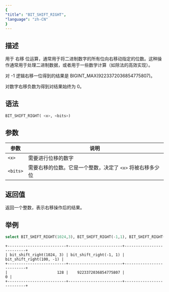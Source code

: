 ```yaml
---
{
"title": "BIT_SHIFT_RIGHT",
"language": "zh-CN"
}
---
```


<!-- 
Licensed to the Apache Software Foundation (ASF) under one
or more contributor license agreements.  See the NOTICE file
distributed with this work for additional information
regarding copyright ownership.  The ASF licenses this file
to you under the Apache License, Version 2.0 (the
"License"); you may not use this file except in compliance
with the License.  You may obtain a copy of the License at

  http://www.apache.org/licenses/LICENSE-2.0

Unless required by applicable law or agreed to in writing,
software distributed under the License is distributed on an
"AS IS" BASIS, WITHOUT WARRANTIES OR CONDITIONS OF ANY
KIND, either express or implied.  See the License for the
specific language governing permissions and limitations
under the License.
-->

## 描述
用于 右移 位运算，通常用于将二进制数字的所有位向右移动指定的位数。这种操作通常用于处理二进制数据，或者用于一些数学计算（如除法的高效实现）。

对 -1 逻辑右移一位得到的结果是 BIGINT_MAX(9223372036854775807)。

对数字右移负数为得到对结果始终为 0。

## 语法
```sql
BIT_SHIFT_RIGHT( <x>, <bits>)
```


## 参数
| 参数    | 说明                               |
|-------|----------------------------------|
| `<x>` | 需要进行位移的数字                        |
| `<bits>` | 需要右移的位数。它是一个整数，决定了 `<x>` 将被右移多少位 |

## 返回值

返回一个整数，表示右移操作后的结果。

## 举例

```sql
select BIT_SHIFT_RIGHT(1024,3), BIT_SHIFT_RIGHT(-1,1), BIT_SHIFT_RIGHT(100, -1);
```

```text
+--------------------------+------------------------+--------------------------+
| bit_shift_right(1024, 3) | bit_shift_right(-1, 1) | bit_shift_right(100, -1) |
+--------------------------+------------------------+--------------------------+
|                      128 |    9223372036854775807 |                        0 |
+--------------------------+------------------------+--------------------------+
```
